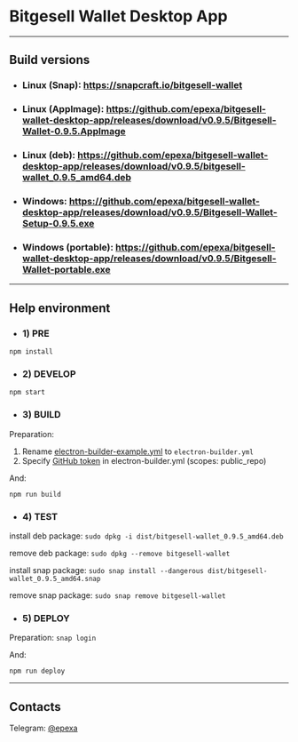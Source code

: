 # Bitgesell Wallet Desktop App

------------

## Build versions

- ### Linux (Snap): https://snapcraft.io/bitgesell-wallet
- ### Linux (AppImage): https://github.com/epexa/bitgesell-wallet-desktop-app/releases/download/v0.9.5/Bitgesell-Wallet-0.9.5.AppImage
- ### Linux (deb): https://github.com/epexa/bitgesell-wallet-desktop-app/releases/download/v0.9.5/bitgesell-wallet_0.9.5_amd64.deb
- ### Windows: https://github.com/epexa/bitgesell-wallet-desktop-app/releases/download/v0.9.5/Bitgesell-Wallet-Setup-0.9.5.exe
- ### Windows (portable): https://github.com/epexa/bitgesell-wallet-desktop-app/releases/download/v0.9.5/Bitgesell-Wallet-portable.exe

------------

## Help environment

- ### 1) PRE
`npm install`

- ### 2) DEVELOP
`npm start`

- ### 3) BUILD

Preparation:
1. Rename [electron-builder-example.yml](electron-builder-example.yml) to `electron-builder.yml`
2. Specify [GitHub token](https://github.com/settings/tokens) in electron-builder.yml (scopes: public_repo)

And:

`npm run build`

- ### 4) TEST

install deb package:
`sudo dpkg -i dist/bitgesell-wallet_0.9.5_amd64.deb`

remove deb package:
`sudo dpkg --remove bitgesell-wallet`

install snap package:
`sudo snap install --dangerous dist/bitgesell-wallet_0.9.5_amd64.snap`

remove snap package:
`sudo snap remove bitgesell-wallet`

- ### 5) DEPLOY

Preparation:
`snap login`

And:

`npm run deploy`

------------

## Contacts

Telegram: [@epexa](https://t.me/epexa)
